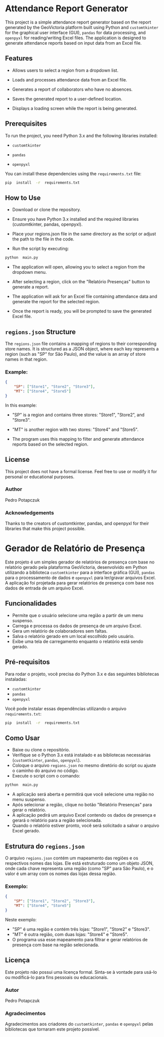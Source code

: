 # Attendance Report Generator

This project is a simple attendance report generator based on the report generated by the GeoVictoria platform built using Python and `customtkinter` for the graphical user interface (GUI), `pandas` for data processing, and `openpyxl` for reading/writing Excel files. The application is designed to generate attendance reports based on input data from an Excel file.

## Features

- Allows users to select a region from a dropdown list.

- Loads and processes attendance data from an Excel file.

- Generates a report of collaborators who have no absences.

- Saves the generated report to a user-defined location.

- Displays a loading screen while the report is being generated.

## Prerequisites

To run the project, you need Python 3.x and the following libraries installed:

-  `customtkinter`

-  `pandas`

-  `openpyxl` 

You can install these dependencies using the `requirements.txt` file:

```bash
pip  install  -r  requirements.txt
```

## How to Use

- Download or clone the repository.

- Ensure you have Python 3.x installed and the required libraries (customtkinter, pandas, openpyxl).

- Place your regions.json file in the same directory as the script or adjust the path to the file in the code.

- Run the script by executing:

```bash
python  main.py
```

- The application will open, allowing you to select a region from the dropdown menu.

- After selecting a region, click on the "Relatório Presenças" button to generate a report.

- The application will ask for an Excel file containing attendance data and generate the report for the selected region.

- Once the report is ready, you will be prompted to save the generated Excel file.


## `regions.json` Structure

The `regions.json` file contains a mapping of regions to their corresponding store names. It is structured as a JSON object, where each key represents a region (such as "SP" for São Paulo), and the value is an array of store names in that region.

### Example:

```json
{
	"SP": ["Store1", "Store2", "Store3"],
	"MT": ["Store4", "Store5"]
}
```

In this example:

- "SP" is a region and contains three stores: "Store1", "Store2", and "Store3".

- "MT" is another region with two stores: "Store4" and "Store5".

- The program uses this mapping to filter and generate attendance reports based on the selected region.

## License

This project does not have a formal license. Feel free to use or modify it for personal or educational purposes.

### Author

Pedro Potapczuk

### Acknowledgements

Thanks to the creators of customtkinter, pandas, and openpyxl for their libraries that make this project possible.


# Gerador de Relatório de Presença

Este projeto é um simples gerador de relatórios de presença com base no relatório gerado pela plataforma GeoVictoria, desenvolvido em Python utilizando a biblioteca `customtkinter` para a interface gráfica (GUI), `pandas` para o processamento de dados e `openpyxl` para ler/gravar arquivos Excel. A aplicação foi projetada para gerar relatórios de presença com base nos dados de entrada de um arquivo Excel.

## Funcionalidades

-   Permite que o usuário selecione uma região a partir de um menu suspenso.
-   Carrega e processa os dados de presença de um arquivo Excel.
-   Gera um relatório de colaboradores sem faltas.
-   Salva o relatório gerado em um local escolhido pelo usuário.
-   Exibe uma tela de carregamento enquanto o relatório está sendo gerado.

## Pré-requisitos

Para rodar o projeto, você precisa do Python 3.x e das seguintes bibliotecas instaladas:

-   `customtkinter`
-   `pandas`
-   `openpyxl`

Você pode instalar essas dependências utilizando o arquivo `requirements.txt`:

```bash
pip  install  -r  requirements.txt
```

## Como Usar

-   Baixe ou clone o repositório.
-   Verifique se o Python 3.x está instalado e as bibliotecas necessárias (`customtkinter`, `pandas`, `openpyxl`).
-   Coloque o arquivo `regions.json` no mesmo diretório do script ou ajuste o caminho do arquivo no código.
-   Execute o script com o comando:

```bash
python  main.py
```

-   A aplicação será aberta e permitirá que você selecione uma região no menu suspenso.
-   Após selecionar a região, clique no botão "Relatório Presenças" para gerar o relatório.
-   A aplicação pedirá um arquivo Excel contendo os dados de presença e gerará o relatório para a região selecionada.
-   Quando o relatório estiver pronto, você será solicitado a salvar o arquivo Excel gerado.

## Estrutura do `regions.json`

O arquivo `regions.json` contém um mapeamento das regiões e os respectivos nomes das lojas. Ele está estruturado como um objeto JSON, onde cada chave representa uma região (como "SP" para São Paulo), e o valor é um array com os nomes das lojas dessa região.

### Exemplo:

```json
{
	"SP": ["Store1", "Store2", "Store3"],
	"MT": ["Store4", "Store5"]
}
```

Neste exemplo:

-   "SP" é uma região e contém três lojas: "Store1", "Store2" e "Store3".
-   "MT" é outra região, com duas lojas: "Store4" e "Store5".
-   O programa usa esse mapeamento para filtrar e gerar relatórios de presença com base na região selecionada.

## Licença

Este projeto não possui uma licença formal. Sinta-se à vontade para usá-lo ou modificá-lo para fins pessoais ou educacionais.

### Autor

Pedro Potapczuk

### Agradecimentos

Agradecimentos aos criadores do `customtkinter`, `pandas` e `openpyxl` pelas bibliotecas que tornaram este projeto possível.